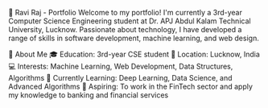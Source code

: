 
💼 Ravi Raj - Portfolio
Welcome to my portfolio! I'm currently a 3rd-year Computer Science Engineering student at Dr. APJ Abdul Kalam Technical University, Lucknow. Passionate about technology, I have developed a range of skills in software development, machine learning, and web design.

🌟 About Me
🎓 Education: 3rd-year CSE student
📍 Location: Lucknow, India
💻 Interests: Machine Learning, Web Development, Data Structures, Algorithms
🌱 Currently Learning: Deep Learning, Data Science, and Advanced Algorithms
🏦 Aspiring: To work in the FinTech sector and apply my knowledge to banking and financial services
